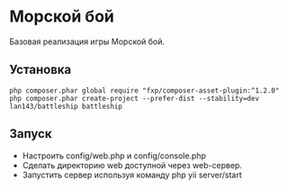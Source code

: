 Морской бой
===========

Базовая реализация игры Морской бой.

Установка
---------
~~~
php composer.phar global require "fxp/composer-asset-plugin:^1.2.0"
php composer.phar create-project --prefer-dist --stability=dev lan143/battleship battleship
~~~

Запуск
------
 * Настроить config/web.php и config/console.php
 * Сделать директорию web доступной через web-сервер.
 * Запустить сервер используя команду php yii server/start
